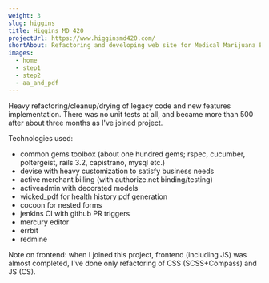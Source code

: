 ```yaml
---
weight: 3
slug: higgins
title: Higgins MD 420
projectUrl: https://www.higginsmd420.com/
shortAbout: Refactoring and developing web site for Medical Marijuana Evaluation Clinic
images:
  - home
  - step1
  - step2
  - aa_and_pdf
---
```


Heavy refactoring/cleanup/drying of legacy code and new features implementation.
There was no unit tests at all, and became more than 500 after about three months as I've joined project.

Technologies used:

- common gems toolbox (about one hundred gems; rspec, cucumber, poltergeist, rails 3.2, capistrano, mysql etc.)
- devise with heavy customization to satisfy business needs
- active merchant billing (with authorize.net binding/testing)
- activeadmin with decorated models
- wicked_pdf for health history pdf generation
- cocoon for nested forms
- jenkins CI with github PR triggers
- mercury editor
- errbit
- redmine

Note on frontend: when I joined this project, frontend (including JS) was almost completed, I've done only refactoring of CSS (SCSS+Compass) and JS (CS).
